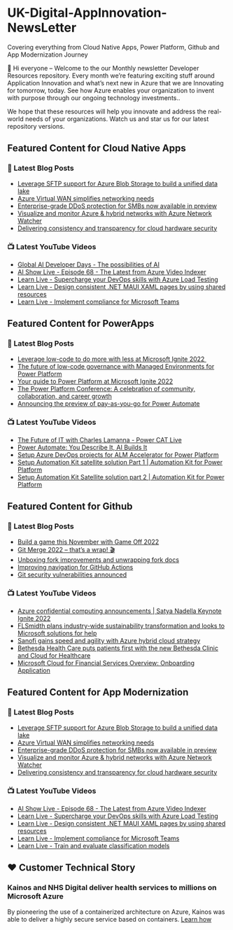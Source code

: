 # UK-Digital-AppInnovation-NewsLetter

Covering everything from Cloud Native Apps, Power Platform, Github and App Modernization Journey

👋 Hi everyone – Welcome to the our Monthly newsletter Developer Resources repository. Every month we’re featuring exciting stuff around Application Innovation and what’s next new in Azure that we are Innovating for tomorrow, today. See how Azure enables your organization to invent with purpose through our ongoing technology investments..


We hope that these resources will help you innovate and address the real-world needs of your organizations. Watch us and star us for our latest repository versions.

## Featured Content for Cloud Native Apps


### 📝 Latest Blog Posts

    
<!-- BLOGCNA:START -->
- [Leverage SFTP support for Azure Blob Storage to build a unified data lake](https://azure.microsoft.com/blog/leverage-sftp-support-for-azure-blob-storage-to-build-a-unified-data-lake/)
- [Azure Virtual WAN simplifies networking needs](https://azure.microsoft.com/blog/networking-needs-simplified-with-azure-virtual-wan/)
- [Enterprise-grade DDoS protection for SMBs now available in preview](https://azure.microsoft.com/blog/enterprisegrade-ddos-protection-for-smbs-now-available-in-preview/)
- [Visualize and monitor Azure & hybrid networks with Azure Network Watcher](https://azure.microsoft.com/blog/visualize-and-monitor-azure-hybrid-networks-with-azure-network-watcher/)
- [Delivering consistency and transparency for cloud hardware security](https://azure.microsoft.com/blog/delivering-consistency-and-transparency-for-cloud-hardware-security/)
<!-- BLOGCNA:END -->

### 📺 Latest YouTube Videos

 
<!-- YOUTUBECNA:START -->
- [Global AI Developer Days - The possibilities of AI](https://www.youtube.com/watch?v=wl6RWc7iaUs)
- [AI Show Live - Episode 68 - The Latest from Azure Video Indexer](https://www.youtube.com/watch?v=4iDIGD37tK0)
- [Learn Live - Supercharge your DevOps skills with Azure Load Testing](https://www.youtube.com/watch?v=FFng7ki_vI8)
- [Learn Live - Design consistent .NET MAUI XAML pages by using shared resources](https://www.youtube.com/watch?v=zTY7ZcnBzeU)
- [Learn Live - Implement compliance for Microsoft Teams](https://www.youtube.com/watch?v=8zJwa8yNdGc)
<!-- YOUTUBECNA:END -->

##  Featured Content for PowerApps
### 📝 Latest Blog Posts
<!-- BLOGPOWER:START -->
- [Leverage low-code to do more with less at Microsoft Ignite 2022 ](https://cloudblogs.microsoft.com/powerplatform/2022/10/12/leverage-low-code-to-do-more-with-less-at-microsoft-ignite-2022/)
- [The future of low-code governance with Managed Environments for Power Platform](https://cloudblogs.microsoft.com/powerplatform/2022/10/12/the-future-of-low-code-governance-with-managed-environments-for-power-platform/)
- [Your guide to Power Platform at Microsoft Ignite 2022](https://cloudblogs.microsoft.com/powerplatform/2022/10/05/your-guide-to-power-platform-at-microsoft-ignite-2022/)
- [The Power Platform Conference: A celebration of community, collaboration, and career growth](https://cloudblogs.microsoft.com/powerplatform/2022/09/20/the-power-platform-conference-a-celebration-of-community-collaboration-and-career-growth/)
- [Announcing the preview of pay-as-you-go for Power Automate](https://cloudblogs.microsoft.com/powerplatform/2022/07/21/announcing-the-preview-of-pay-as-you-go-for-power-automate/)
<!-- BLOGPOWER:END -->
 ### 📺 Latest YouTube Videos
    
<!-- YOUTUBEPOWER:START -->
- [The Future of IT with Charles Lamanna - Power CAT Live](https://www.youtube.com/watch?v=pvQYPmjiGmQ)
- [Power Automate: You Describe It, AI Builds It](https://www.youtube.com/watch?v=9lnDnxLcis4)
- [Setup Azure DevOps projects for ALM Accelerator for Power Platform](https://www.youtube.com/watch?v=oe7zPIoSWpo)
- [Setup Automation Kit satellite solution Part 1 | Automation Kit for Power Platform](https://www.youtube.com/watch?v=IlmcQaU5jBo)
- [Setup Automation Kit Satellite solution part 2 | Automation Kit for Power Platform](https://www.youtube.com/watch?v=xWOi_A341T0)
<!-- YOUTUBEPOWER:END -->

##  Featured Content for Github
### 📝 Latest Blog Posts
<!-- BLOGGITHUB:START -->
- [Build a game this November with Game Off 2022](https://github.blog/2022-10-21-build-a-game-this-november-with-game-off-2022/)
- [Git Merge 2022 &#8211; that&#8217;s a wrap! 🎬](https://github.blog/2022-10-21-git-merge-2022-mission-report/)
- [Unboxing fork improvements and unwrapping fork docs](https://github.blog/2022-10-20-unboxing-fork-improvements-and-unwrapping-fork-docs/)
- [Improving navigation for GitHub Actions](https://github.blog/2022-10-20-improving-navigation-for-github-actions/)
- [Git security vulnerabilities announced](https://github.blog/2022-10-18-git-security-vulnerabilities-announced/)
<!-- BLOGGITHUB:END -->
### 📺 Latest YouTube Videos
<!-- YOUTUBEGITHUB:START -->
- [Azure confidential computing announcements | Satya Nadella Keynote Ignite 2022](https://www.youtube.com/watch?v=ulNtbG_EZUI)
- [FLSmidth plans industry-wide sustainability transformation and looks to Microsoft solutions for help](https://www.youtube.com/watch?v=V5Br8Xv4BNE)
- [Sanofi gains speed and agility with Azure hybrid cloud strategy](https://www.youtube.com/watch?v=K3xEAvTFCk4)
- [Bethesda Health Care puts patients first with the new Bethesda Clinic and Cloud for Healthcare](https://www.youtube.com/watch?v=F-YQspizp_Q)
- [Microsoft Cloud for Financial Services Overview: Onboarding Application](https://www.youtube.com/watch?v=uRnm3Dff7B4)
<!-- YOUTUBEGITHUB:END -->
##  Featured Content for App Modernization
### 📝 Latest Blog Posts
<!-- BLOGAPPMOD:START -->
- [Leverage SFTP support for Azure Blob Storage to build a unified data lake](https://azure.microsoft.com/blog/leverage-sftp-support-for-azure-blob-storage-to-build-a-unified-data-lake/)
- [Azure Virtual WAN simplifies networking needs](https://azure.microsoft.com/blog/networking-needs-simplified-with-azure-virtual-wan/)
- [Enterprise-grade DDoS protection for SMBs now available in preview](https://azure.microsoft.com/blog/enterprisegrade-ddos-protection-for-smbs-now-available-in-preview/)
- [Visualize and monitor Azure & hybrid networks with Azure Network Watcher](https://azure.microsoft.com/blog/visualize-and-monitor-azure-hybrid-networks-with-azure-network-watcher/)
- [Delivering consistency and transparency for cloud hardware security](https://azure.microsoft.com/blog/delivering-consistency-and-transparency-for-cloud-hardware-security/)
<!-- BLOGAPPMOD:END -->
### 📺 Latest YouTube Videos
<!-- YOUTUBEAPPMOD:START -->
- [AI Show Live - Episode 68 - The Latest from Azure Video Indexer](https://www.youtube.com/watch?v=4iDIGD37tK0)
- [Learn Live - Supercharge your DevOps skills with Azure Load Testing](https://www.youtube.com/watch?v=FFng7ki_vI8)
- [Learn Live - Design consistent .NET MAUI XAML pages by using shared resources](https://www.youtube.com/watch?v=zTY7ZcnBzeU)
- [Learn Live - Implement compliance for Microsoft Teams](https://www.youtube.com/watch?v=8zJwa8yNdGc)
- [Learn Live - Train and evaluate classification models](https://www.youtube.com/watch?v=sgv1Q46Tdmw)
<!-- YOUTUBEAPPMOD:END -->


## ♥️ Customer Technical Story 

### Kainos and NHS Digital deliver health services to millions on Microsoft Azure

By pioneering the use of a containerized architecture on Azure, Kainos was able to deliver a highly secure service based on containers. [Learn how](https://customers.microsoft.com/en-us/story/1368348549535774520-kainos-and-nhs-digital-deliver-health-services-to-millions-on-microsoft-azure)

